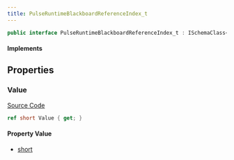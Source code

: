 ```yaml
---
title: PulseRuntimeBlackboardReferenceIndex_t
---
```


```csharp
public interface PulseRuntimeBlackboardReferenceIndex_t : ISchemaClass<PulseRuntimeBlackboardReferenceIndex_t>, ISchemaField, ISchemaClass, INativeHandle
```

#### Implements

## Properties

### Value

[Source Code](https://github.com/swiftly-solution/swiftlys2/blob/main/managed/src/SwiftlyS2.Generated/Schemas/Interfaces/PulseRuntimeBlackboardReferenceIndex_t.cs#L17)

```csharp
ref short Value { get; }
```

#### Property Value

- [short](https://learn.microsoft.com/dotnet/api/system.int16)

